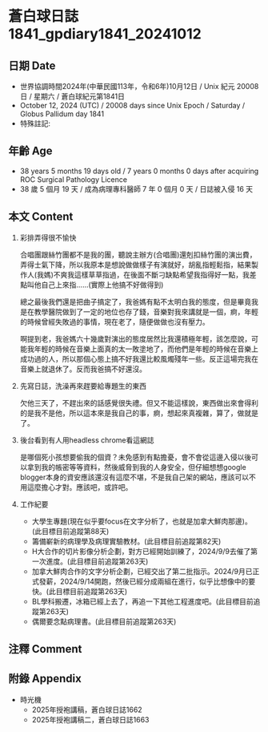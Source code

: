 [_metadata_:encoding]: - "utf-8"
[_metadata_:language]: - "zh-Hant-TW"
[_metadata_:fileformat]: - "markdown"
[_metadata_:MIME_type]: - "text/plain"
[_metadata_:markdown_version]: - "commonmark version 0.30"
[_metadata_:markdown_spec]: - "https://spec.commonmark.org/0.30/"

# 蒼白球日誌1841_gpdiary1841_20241012 #

## 日期 Date ##

* 世界協調時間2024年(中華民國113年，令和6年)10月12日 / Unix 紀元 20008 日 / 星期六 / 蒼白球紀元第1841日
* October 12, 2024 (UTC) / 20008 days since Unix Epoch / Saturday / Globus Pallidum day 1841
* 特殊註記:

## 年齡 Age ##

* 38 years 5 months 19 days old / 7 years 0 months 0 days after acquiring ROC Surgical Pathology Licence
* 38 歲 5 個月 19 天 / 成為病理專科醫師 7 年 0 個月 0 天 / 日誌被入侵 16 天

## 本文 Content ##

1. 彩排弄得很不愉快

    合唱團跟絲竹團都不是我的團，聽說主辦方(合唱團)還剋扣絲竹團的演出費，弄得士氣下降，所以我原本是想說做做樣子有演就好，胡亂指輕鬆指，結果製作人(我媽)不爽我這樣草草指過，在後面不斷刁缺點希望我指得好一點，我差點叫他自己上來指......(實際上他搞不好做得到)

    總之最後我們還是把曲子搞定了，我爸媽有點不太明白我的態度，但是畢竟我是在教學醫院做到了一定的地位也存了錢，音樂對我來講就是一個，痾，年輕的時候曾經失敗過的事情，現在老了，隨便做做也沒有壓力。

    啊提到老，我爸媽六十幾歲對演出的態度居然比我還積極年輕，該怎麼說，可能我年輕的時候在音樂上面真的太一敗塗地了，而他們是年輕的時候在音樂上成功過的人，所以那個心態上搞不好我還比較風燭殘年一些。反正這場完我在音樂上就退休了。反而我爸搞不好還沒。

2. 先寫日誌，洗澡再來趕要給專題生的東西

    欠他三天了，不趕出來的話感覺很失禮。但又不能這樣說，東西做出來會得利的是我不是他，所以這本來是我自己的事，痾，想起來真複雜，算了，做就是了。   

3. 後台看到有人用headless chrome看這網誌

    是哪個死小孩想要偷我的個資？未免感到有點擔憂，會不會從這邊入侵以後可以拿到我的帳密等等資料，然後威脅到我的人身安全，但仔細想想google blogger本身的資安應該還沒有這麼不堪，不是我自己架的網站，應該可以不用這麼擔心才對。應該吧，或許吧。

4. 工作紀要

    - 大學生專題(現在似乎要focus在文字分析了，也就是加拿大鮮肉那邊)。(此目標目前追蹤第88天)
    - 籌備嶄新的病理學及病理實驗教材。(此目標目前追蹤第82天)
    - H大合作的切片影像分析企劃，對方已經開始訓練了，2024/9/9去催了第一次進度。(此目標目前追蹤第263天)
    - 加拿大鮮肉合作的文字分析企劃，已經交出了第二批指示。2024/9月已正式發薪，2024/9/14開跑，然後已經分成兩組在進行，似乎比想像中的要快。(此目標目前追蹤第263天)
    - BL學科搬遷，冰箱已經上去了，再追一下其他工程進度吧。(此目標目前追蹤第263天)
    - 偶爾要念點病理書。(此目標目前追蹤第263天)

## 注釋 Comment ##


## 附錄 Appendix ##

* 時光機
    - 2025年授袍講稿，蒼白球日誌1662
    - 2025年授袍講稿二，蒼白球日誌1663

